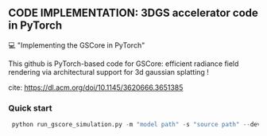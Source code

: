 ## CODE IMPLEMENTATION: 3DGS accelerator code in PyTorch
💻 "Implementing the GSCore in PyTorch"

This github is PyTorch-based code for GSCore: efficient radiance field rendering via architectural support for 3d gaussian splatting !

cite: https://dl.acm.org/doi/10.1145/3620666.3651385

### Quick start
``` python
 python run_gscore_simulation.py -m "model path" -s "source path" --device "device"

```

